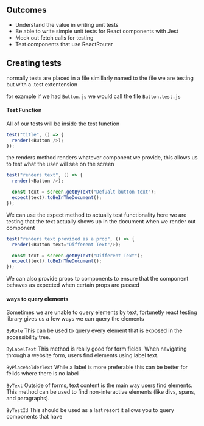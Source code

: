 ## Outcomes
- Understand the value in writing unit tests
- Be able to write simple unit tests for React components with Jest
- Mock out fetch calls for testing
- Test components that use ReactRouter

## Creating tests
normally tests are placed in a file simillarly named to the file we are testing but with a .test extentension 

for example if we had `Button.js` we would call the file `Button.test.js`

#### Test Function
All of our tests will be inside the test function

```js
test("title", () => {
  render(<Button />);
});
```
the renders method renders whatever component we provide, this allows us to test what the user will see on the screen

```js
test("renders text", () => {
  render(<Button />);

  const text = screen.getByText("Defualt button text");
  expect(text).toBeInTheDocument();
});
```

We can use the expect method to actually test functionality here we are testing that the text actually shows up in the document when we render out component 

```js
test("renders text provided as a prop", () => {
  render(<Button text="Different Text"/>);

  const text = screen.getByText("Different Text");
  expect(text).toBeInTheDocument();
});
```

We can also provide props to components to ensure that the component behaves as expected when certain props are passed

#### ways to query elements 
Sometimes we are unable to query elements by text, fortunetly react testing library gives us a few ways we can query the elements 

`ByRole` This can be used to query every element that is exposed in the accessibility tree.

`ByLabelText` This method is really good for form fields. When navigating through a website form, users find elements using label text.

`ByPlaceholderText` While a label is more preferable this can be better for feilds where there is no label 

`ByText` Outside of forms, text content is the main way users find elements. This method can be used to find non-interactive elements (like divs, spans, and paragraphs).

`ByTestId` This should be used as a last resort it allows you to query components that have